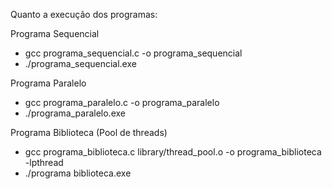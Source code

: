 Quanto a execução dos programas:

Programa Sequencial

* gcc programa\_sequencial.c -o programa\_sequencial
* ./programa\_sequencial.exe



Programa Paralelo

* gcc programa\_paralelo.c -o programa\_paralelo
* ./programa\_paralelo.exe



Programa Biblioteca (Pool de threads)

* gcc programa\_biblioteca.c library/thread\_pool.o -o programa\_biblioteca -lpthread
* ./programa biblioteca.exe
